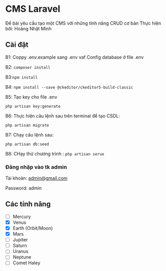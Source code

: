 # CMS Laravel
Đề bài yêu cầu tạo một CMS với những tính năng CRUD cơ bản Thực hiện bởi: Hoàng Nhật Minh


## Cài đặt

B1: 
Coppy .env.example sang .env vaf Config database ở file .env

B2:
`composer install`

B3:`npm install`

B4:
`npm install --save @ckeditor/ckeditor5-build-classic`

B5: Tạo key cho file .env

`php artisan key:generate`

B6: Thực hiện câu lệnh sau trên terminal để tạo CSDL:

`php artisan migrate`

B7: Chạy câu lệnh sau:

`php artisan db:seed`

B8: CHạy thử chương trình : 
`php artisan serve`

### Đăng nhập vào tk admin

Tài khoản: admin@gmail.com

Password: admin

## Các tính năng
- [ ] Mercury
- [x] Venus
- [x] Earth (Orbit/Moon)
- [x] Mars
- [ ] Jupiter
- [ ] Saturn
- [ ] Uranus
- [ ] Neptune
- [ ] Comet Haley
